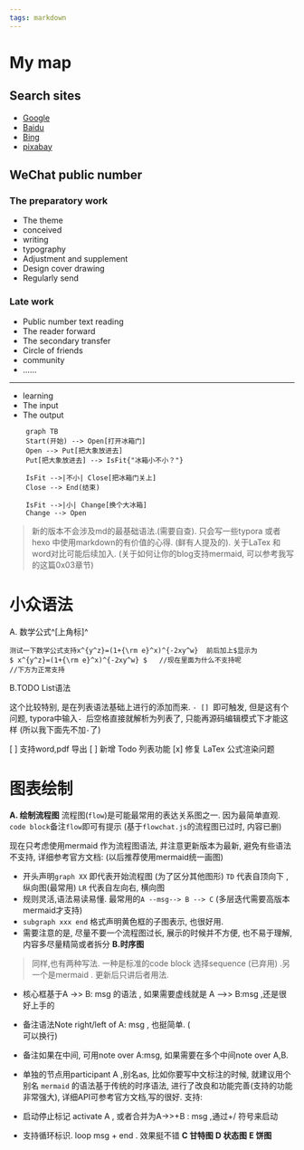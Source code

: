 ```yaml
---
tags: markdown
---
```

# My map

## Search sites

- [Google](https://www.google.com/)
- [Baidu](https://www.baidu.com/)
- [Bing](https://www.bing.com/)
- [pixabay](https://pixabay.com/)

## WeChat public number

### The preparatory work

- The theme
- conceived
- writing
- typography
- Adjustment and supplement
- Design cover drawing
- Regularly send

### Late work

- Public number text reading
- The reader forward
- The secondary transfer
- Circle of friends
- community
- ......

---

- learning
- The input
- The output

```mermaid
    graph TB
    Start(开始) --> Open[打开冰箱门]
    Open --> Put[把大象放进去]
    Put[把大象放进去] --> IsFit{"冰箱小不小？"}
    
    IsFit -->|不小| Close[把冰箱门关上]
    Close --> End(结束)
        
    IsFit -->|小| Change[换个大冰箱]
    Change --> Open
```

>新的版本不会涉及md的最基础语法.(需要自查). 只会写一些typora 或者 hexo 中使用markdown的有价值的心得. (鲜有人提及的). 关于LaTex 和 word对比可能后续加入. (关于如何让你的blog支持mermaid, 可以参考我写的这篇0x03章节)

# 小众语法
A. 数学公式^[上角标]^
```mermaid
测试一下数学公式支持x^{y^z}=(1+{\rm e}^x)^{-2xy^w}  前后加上$显示为
$ x^{y^z}=(1+{\rm e}^x)^{-2xy^w} $   //现在里面为什么不支持呢
//下方为正常支持
```

B.TODO List语法

这个比较特别, 是在列表语法基础上进行的添加而来. `- [] `即可触发, 但是这有个问题, typora中输入`- `后空格直接就解析为列表了, 只能再源码编辑模式下才能这样 (所以我下面先不加`-`了)

[ ] 支持word,pdf 导出
[ ] 新增 Todo 列表功能
[x] 修复 LaTex 公式渲染问题
# 图表绘制
**A. 绘制流程图**
流程图(`flow`)是可能最常用的表达关系图之一. 因为最简单直观. `code block`备注`flow`即可有提示 (基于`flowchat.js`的流程图已过时, 内容已删)

现在只考虑使用mermaid 作为流程图语法, 并注意更新版本为最新, 避免有些语法不支持, 详细参考官方文档: (以后推荐使用mermaid统一画图)

- 开头声明`graph XX` 即代表开始流程图 (为了区分其他图形)
	`TD` 代表自顶向下 ,纵向图(最常用)
	`LR` 代表自左向右, 横向图
- 规则灵活,语法易读易懂. 最常用的`A --msg--> B --> C` (多层迭代需要高版本mermaid才支持)
- `subgraph xxx end` 格式声明黄色框的子图表示, 也很好用.
- 需要注意的是, 尽量不要一个流程图过长, 展示的时候并不方便, 也不易于理解, 内容多尽量精简或者拆分
**B.时序图**
> 同样,也有两种写法. 一种是标准的code block 选择sequence (已弃用) .另一个是mermaid . 更新后只讲后者用法.

- 核心框基于A ->> B: msg 的语法 , 如果需要虚线就是 A -->> B:msg ,还是很好上手的
- 备注语法Note right/left of A: msg , 也挺简单. (<br/> 可以换行)
- 备注如果在中间, 可用note over A:msg, 如果需要在多个中间note over A,B.
- 单独的节点用participant A ,别名as, 比如你要写中文标注的时候, 就建议用个别名
`mermaid` 的语法基于传统的时序语法, 进行了改良和功能完善(支持的功能非常强大), 详细API可参考官方文档,写的很好. 支持:

- 启动停止标记 activate A , 或者合并为A->>+B : msg ,通过+/ 符号来启动
- 支持循环标识. loop msg + end . 效果挺不错
**C  甘特图**
**D  状态图**
**E   饼图**